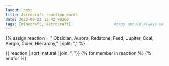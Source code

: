 ```yaml
---
layout: post
title: Astrocraft reaction words
date: 2023-09-23 12:42 +0200
tags: [minecraft, astrocraft]                   #tags should always be lowercase
---
```


{% assign reaction = "
Obsidian,
Aurora,
Redstone,
Feed,
Jupiter,
Coal,
Aerglo,
Cider,
Hierarchy," | split: "," %}

{{ reaction | sort_natural | join: ",  "}}
{% for member in reaction %}
{% endfor %}